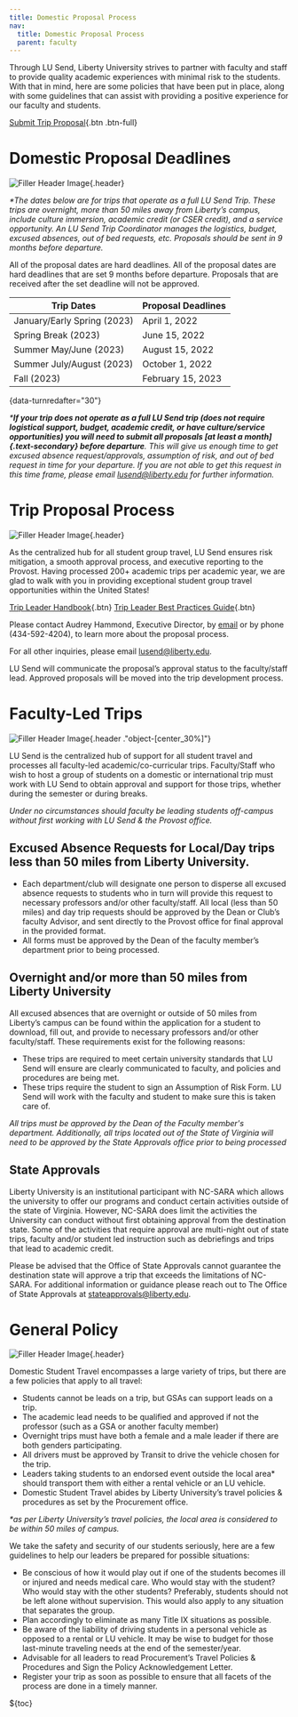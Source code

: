 ```yaml
---
title: Domestic Proposal Process
nav:
  title: Domestic Proposal Process
  parent: faculty
---
```


Through LU Send, Liberty University strives to partner with faculty and staff to provide quality academic experiences with minimal risk to the students. With that in mind, here are some policies that have been put in place, along with some guidelines that can assist with providing a positive experience for our faculty and students.

[Submit Trip Proposal](https://liberty.co1.qualtrics.com/jfe/form/SV_3NI3x8lGSeeRxk2){.btn .btn-full}

# Domestic Proposal Deadlines

![Filler Header Image](https://liberty-sa.terradotta.com/_customtags/ct_Image.cfm?Image_ID=35651){.header}

_\*The dates below are for trips that operate as a full LU Send Trip. These trips are overnight, more than 50 miles away from Liberty’s campus, include culture immersion, academic credit (or CSER credit), and a service opportunity. An LU Send Trip Coordinator manages the logistics, budget, excused absences, out of bed requests, etc. Proposals should be sent in 9 months before departure._

All of the proposal dates are hard deadlines. All of the proposal dates are hard deadlines that are set 9 months before departure. Proposals that are received after the set deadline will not be approved. 

<!-- Will automatically update and sort -->
<!-- Make sure {date-turnredafter="number"} is included -->

| Trip Dates                  | Proposal Deadlines |
| --------------------------- | ------------------ |
| January/Early Spring (2023) | April 1, 2022      |
| Spring Break (2023)         | June 15, 2022      |
| Summer May/June (2023)      | August 15, 2022    |
| Summer July/August (2023)   | October 1, 2022    |
| Fall (2023)                 | February 15, 2023  |

{data-turnredafter="30"}

_\***If your trip does not operate as a full LU Send trip (does not require logistical support, budget, academic credit, or have culture/service opportunities) you will need to submit all proposals [at least a month]{.text-secondary} before departure**. This will give us enough time to get excused absence request/approvals, assumption of risk, and out of bed request in time for your departure. If you are not able to get this request in this time frame, please email [lusend@liberty.edu](mailto:lusend@liberty.edu) for further information._

# Trip Proposal Process

![Filler Header Image](https://liberty-sa.terradotta.com/_customtags/ct_Image.cfm?Image_ID=35653){.header}

As the centralized hub for all student group travel, LU Send ensures risk mitigation, a smooth approval process, and executive reporting to the Provost. Having processed 200+ academic trips per academic year, we are glad to walk with you in providing exceptional student group travel opportunities within the United States!

<div class="text-center">

[Trip Leader
Handbook](https://liberty-sa.terradotta.com/_customtags/ct_FileRetrieve.cfm?File_ID=27452){.btn} [Trip Leader Best
Practices Guide](https://liberty-sa.terradotta.com/_customtags/ct_FileRetrieve.cfm?File_ID=27453){.btn}

</div>

Please contact Audrey Hammond, Executive Director, by [email](mailto:agbeman@liberty.edu) or by phone (434-592-4204), to learn more about the proposal process.

For all other inquiries, please email [lusend@liberty.edu](mailto:lusend@liberty.edu).

LU Send will communicate the proposal’s approval status to the faculty/staff lead. Approved proposals will be moved into the trip development process.

# Faculty-Led Trips

![Filler Header Image](https://liberty-sa.terradotta.com/_customtags/ct_Image.cfm?Image_ID=35657){.header ."object-[center_30%]"}

LU Send is the centralized hub of support for all student travel and processes all faculty-led academic/co-curricular trips. Faculty/Staff who wish to host a group of students on a domestic or international trip must work with LU Send to obtain approval and support for those trips, whether during the semester or during breaks.

_Under no circumstances should faculty be leading students off-campus without first working with LU Send & the Provost office._

## Excused Absence Requests for Local/Day trips less than 50 miles from Liberty University.

- Each department/club will designate one person to disperse all excused absence requests to students who in turn will provide this request to necessary professors and/or other faculty/staff. All local (less than 50 miles) and day trip requests should be approved by the Dean or Club’s faculty Advisor, and sent directly to the Provost office for final approval in the provided format.
- All forms must be approved by the Dean of the faculty member’s department prior to being processed.

## Overnight and/or more than 50 miles from Liberty University

All excused absences that are overnight or outside of 50 miles from Liberty’s campus can be found within the application for a student to download, fill out, and provide to necessary professors and/or other faculty/staff. These requirements exist for the following reasons:

- These trips are required to meet certain university standards that LU Send will ensure are clearly communicated to faculty, and policies and procedures are being met.
- These trips require the student to sign an Assumption of Risk Form. LU Send will work with the faculty and student to make sure this is taken care of.

_*All trips must be approved by the Dean of the Faculty member's department. Additionally, all trips located out of the State of Virginia will need to be approved by the State Approvals office prior to being processed*_

## State Approvals

Liberty University is an institutional participant with NC-SARA which allows the university to offer our programs and conduct certain activities outside of the state of Virginia. However, NC-SARA does limit the activities the University can conduct without first obtaining approval from the destination state. Some of the activities that require approval are multi-night out of state trips, faculty and/or student led instruction such as debriefings and trips that lead to academic credit.

Please be advised that the Office of State Approvals cannot guarantee the destination state will approve a trip that exceeds the limitations of NC-SARA. For additional information or guidance please reach out to The Office of State Approvals at [stateapprovals@liberty.edu](mailto:stateapprovals@liberty.edu).

# General Policy

![Filler Header Image](https://liberty-sa.terradotta.com/_customtags/ct_Image.cfm?Image_ID=35574){.header}

Domestic Student Travel encompasses a large variety of trips, but there are a few policies that apply to all travel:

- Students cannot be leads on a trip, but GSAs can support leads on a trip.
- The academic lead needs to be qualified and approved if not the professor (such as a GSA or another faculty member)
- Overnight trips must have both a female and a male leader if there are both genders participating.
- All drivers must be approved by Transit to drive the vehicle chosen for the trip.
- Leaders taking students to an endorsed event outside the local area\* should transport them with either a rental vehicle or an LU vehicle.
- Domestic Student Travel abides by Liberty University’s travel policies & procedures as set by the Procurement office.

_\*as per Liberty University’s travel policies, the local area is considered to be within 50 miles of campus._

We take the safety and security of our students seriously, here are a few guidelines to help our leaders be prepared for possible situations:

- Be conscious of how it would play out if one of the students becomes ill or injured and needs medical care. Who would stay with the student? Who would stay with the other students? Preferably, students should not be left alone without supervision. This would also apply to any situation that separates the group.
- Plan accordingly to eliminate as many Title IX situations as possible.
- Be aware of the liability of driving students in a personal vehicle as opposed to a rental or LU vehicle. It may be wise to budget for those last-minute traveling needs at the end of the semester/year.
- Advisable for all leaders to read Procurement’s Travel Policies & Procedures and Sign the Policy Acknowledgement Letter.
- Register your trip as soon as possible to ensure that all facets of the process are done in a timely manner.

${toc}
